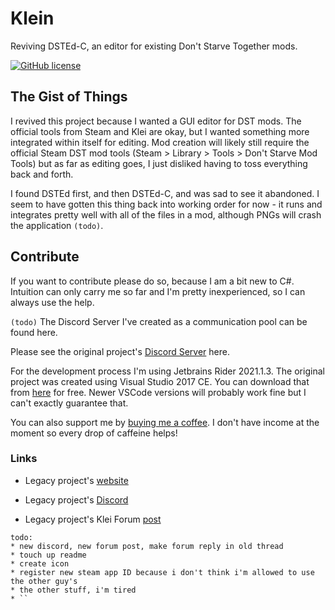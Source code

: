 
# Klein
Reviving DSTEd-C, an editor for existing Don't Starve Together mods.

[![GitHub license](https://img.shields.io/github/license/haise0/Klein-DST?color=teal&style=for-the-badge)](https://github.com/haise0/Klein-DST/blob/NewProject/LICENSE)

## The Gist of Things
I revived this project because I wanted a GUI editor for DST mods. The official tools from Steam and Klei are okay, but I wanted something more integrated within itself for editing. Mod creation will likely still require the official Steam DST mod tools (Steam > Library > Tools > Don't Starve Mod Tools) but as far as editing goes, I just disliked having to toss everything back and forth. 

I found DSTEd first, and then DSTEd-C, and was sad to see it abandoned. I seem to have gotten this thing back into working order for now - it runs and integrates pretty well with all of the files in a mod, although PNGs will crash the application `(todo)`.

## Contribute
If you want to contribute please do so, because I am a bit new to C#. Intuition can only carry me so far and I'm pretty inexperienced, so I can always use the help.

`(todo)` The Discord Server I've created as a communication pool can be found here.

Please see the original project's [Discord Server](https://discord.gg/7MgGxkB) here.

For the development process I'm using Jetbrains Rider 2021.1.3. The original project was created using Visual Studio 2017 CE. You can download that from [here](https://visualstudio.microsoft.com/en/downloads/) for free. Newer VSCode versions will probably work fine but I can't exactly guarantee that.

You can also support me by [buying me a coffee](https://www.buymeacoffee.com/haise0). I don't have income at the moment so every drop of caffeine helps!


### Links

* Legacy project's [website](https://www.DSTEd.org/)

* Legacy project's [Discord](https://discord.gg/7MgGxkB)

* Legacy project's Klei Forum [post](https://forums.kleientertainment.com/forums/topic/78739-dsted-the-ide-for-dont-starve-together/)

```
todo:
* new discord, new forum post, make forum reply in old thread
* touch up readme
* create icon
* register new steam app ID because i don't think i'm allowed to use the other guy's
* the other stuff, i'm tired
* ``
